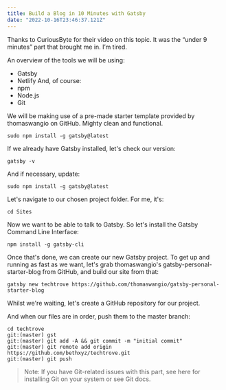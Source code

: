 ```yaml
---
title: Build a Blog in 10 Minutes with Gatsby
date: "2022-10-16T23:46:37.121Z"
---
```


Thanks to CuriousByte for their video on this topic. It was the “under 9 minutes” part that brought me in. I’m tired.

An overview of the tools we will be using:
- Gatsby
- Netlify
And, of course:
- npm
- Node.js
- Git

We will be making use of a pre-made starter template provided by thomaswangio on GitHub. Mighty clean and functional.

```console
sudo npm install -g gatsby@latest
```

If we already have Gatsby installed, let's check our version:
```console
gatsby -v
```

And if necessary, update:
```console
sudo npm install -g gatsby@latest
```

Let's navigate to our chosen project folder. For me, it's:
```console
cd Sites
```

Now we want to be able to talk to Gatsby. So let's install the Gatsby Command Line Interface:
```console
npm install -g gatsby-cli
```

Once that's done, we can create our new Gatsby project. To get up and running as fast as we want, let's grab thomaswangio's gatsby-personal-starter-blog from GitHub, and build our site from that:
```console
gatsby new techtrove https://github.com/thomaswangio/gatsby-personal-starter-blog
```

Whilst we're waiting, let's create a GitHub repository for our project.

And when our files are in order, push them to the master branch:
```console
cd techtrove
git:(master) gst
git:(master) git add -A && git commit -m "initial commit"
git:(master) git remote add origin https://github.com/bethxyz/techtrove.git
git:(master) git push
```

> Note: If you have Git-related issues with this part, see here for installing Git on your system or see Git docs.